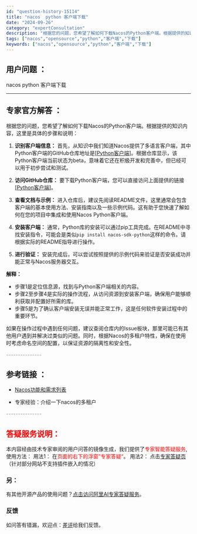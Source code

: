 ```yaml
---
id: "question-history-15114"
title: "nacos  python 客户端下载"
date: "2024-09-26"
category: "expertConsultation"
description: "根据您的问题，您希望了解如何下载Nacos的Python客户端。根据提供的知识内容，这里是具体的步骤和说明：1. **识别客户端信息：**   首先，从知识中我们知道Nacos提供了多语言客户端，其中Python客户端的GitHub仓库地址是[[Python客户端](https://github.c"
tags: ["nacos","opensource","python","客户端","下载"]
keywords: ["nacos","opensource","python","客户端","下载"]
---
```


## 用户问题 ： 
 nacos  python 客户端下载  

---------------
## 专家官方解答 ：

根据您的问题，您希望了解如何下载Nacos的Python客户端。根据提供的知识内容，这里是具体的步骤和说明：

1. **识别客户端信息：**
   首先，从知识中我们知道Nacos提供了多语言客户端，其中Python客户端的GitHub仓库地址是[[Python客户端](https://github.com/nacos-group/nacos-sdk-python)]。根据仓库显示，该Python客户端当前状态为beta，意味着它还在积极开发和完善中，但已经可以用于初步尝试和测试。

2. **访问GitHub仓库：**
   要下载Python客户端，您可以直接访问上面提供的链接[[Python客户端](https://github.com/nacos-group/nacos-sdk-python)]。

3. **查看文档与示例：**
   进入仓库后，建议先阅读README文件，这里通常会包含客户端的基本使用方法、安装指南以及一些示例代码。这有助于您快速了解如何在您的项目中集成和使用Nacos Python客户端。

4. **安装客户端：**
   通常，Python库的安装可以通过pip工具完成。在README中寻找安装指令，可能会是类似`pip install nacos-sdk-python`这样的命令。请根据实际的README指导进行操作。

5. **进行验证：**
   安装完成后，可以尝试按照提供的示例代码来验证是否安装成功并能正常与Nacos服务器交互。

**解释：**
- 步骤1是定位信息源，找到与Python客户端相关的内容。
- 步骤2至步骤4是实际的操作流程，从访问资源到安装客户端，确保用户能够顺利获取并配置好所需的库。
- 步骤5是为了确认客户端安装无误并能正常工作，这是任何软件安装过程中的重要环节。

如果在操作过程中遇到任何问题，建议查阅仓库内的Issue板块，那里可能已有其他用户遇到并解决过类似的问题。同时，根据Nacos的多租户特性，确保在使用时考虑命名空间的配置，以保证资源的隔离性和安全性。


<font color="#949494">---------------</font> 


## 参考链接 ：

* [Nacos功能和需求列表](https://nacos.io/docs/latest/archive/feature-list)
 
 * 专家经验：介绍一下nacos的多租户 


 <font color="#949494">---------------</font> 
 


## <font color="#FF0000">答疑服务说明：</font> 

本内容经由技术专家审阅的用户问答的镜像生成，我们提供了<font color="#FF0000">专家智能答疑服务</font>,使用方法：
用法1： 在<font color="#FF0000">页面的右下的浮窗”专家答疑“</font>。
用法2： 点击[专家答疑页](https://answer.opensource.alibaba.com/docs/intro)（针对部分网站不支持插件嵌入的情况）
### 另：


有其他开源产品的使用问题？[点击访问阿里AI专家答疑服务](https://answer.opensource.alibaba.com/docs/intro)。
### 反馈
如问答有错漏，欢迎点：[差评](https://ai.nacos.io/user/feedbackByEnhancerGradePOJOID?enhancerGradePOJOId=15126)给我们反馈。
